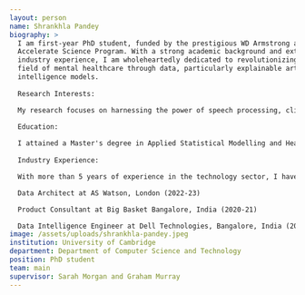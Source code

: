```yaml
---
layout: person
name: Shrankhla Pandey
biography: >
  I am first-year PhD student, funded by the prestigious WD Armstrong and
  Accelerate Science Program. With a strong academic background and extensive
  industry experience, I am wholeheartedly dedicated to revolutionizing the
  field of mental healthcare through data, particularly explainable artificial
  intelligence models.
   
  Research Interests:

  My research focuses on harnessing the power of speech processing, clinical decision support systems, natural language processing, machine learning methods, health, and wearable technologies. I am leveraging these tools to enhance prevention, remission, and management of mental health conditions such as psychosis, schizophrenia, depression, and anxiety. My goal is to contribute to the development of personalized and effective treatments in mental healthcare.
   
  Education:

  I attained a Master's degree in Applied Statistical Modelling and Health Informatics from King's College London in 2022. Throughout my studies, I acquired comprehensive expertise in statistics, genomics, clinical trial, prediction modelling, machine learning, and health informatics. In 2016, I earned my Bachelor's degree in Computer Science and Technology from the University of Allahabad, India, solidifying a strong foundation in the field.
   
  Industry Experience:

  With more than 5 years of experience in the technology sector, I have consistently demonstrated expertise in various pivotal roles. 

  Data Architect at AS Watson, London (2022-23)

  Product Consultant at Big Basket Bangalore, India (2020-21)

  Data Intelligence Engineer at Dell Technologies, Bangalore, India (2017-20)
image: /assets/uploads/shrankhla-pandey.jpeg
institution: University of Cambridge
department: Department of Computer Science and Technology
position: PhD student
team: main
supervisor: Sarah Morgan and Graham Murray
---
```


